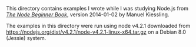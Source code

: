 This directory contains examples I wrote while I was studying Node.js
from [*The Node Beginner Book*](http://www.nodebeginner.org/), version
2014-01-02 by Manuel Kiessling.

The examples in this directory were run using node v4.2.1 downloaded
from <https://nodejs.org/dist/v4.2.1/node-v4.2.1-linux-x64.tar.gz> on a
Debian 8.0 (Jessie) system.
